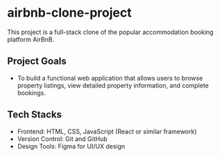 # airbnb-clone-project
This project is a full-stack clone of the popular accommodation booking platform AirBnB. 

## Project Goals
-  To build a functional web application that allows users to browse property listings, view detailed property information, and complete bookings.

## Tech Stacks
-  Frontend: HTML, CSS, JavaScript (React or similar framework)
-  Version Control: Git and GitHub
-  Design Tools: Figma for UI/UX design
